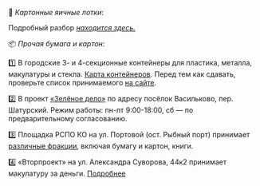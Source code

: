 🥚 *Картонные яичные лотки*:

Подробный разбор *[находится здесь.](https://t.me/ecoklgd/75)*

📦 *Прочая бумага и картон*:

1️⃣ В городские 3- и 4-секционные контейнеры для пластика, металла, макулатуры и стекла. [Карта контейнеров](https://new.esoo39.ru/%d1%80%d1%81%d0%be/).
Перед тем как сдавать, проверьте список принимаемого [на сайте](https://new.esoo39.ru/рсо).

2️⃣ В проект [«Зелёное дело»](https://про.зеленоедело.рф) по адресу посёлок Васильково, пер. Шатурский. Режим работы: пн-пт 9:00-18:00, сб — по предварительному согласованию.

3️⃣ Площадка РСПО КО на ул. Портовой \(ост. Рыбный порт\) принимает [различные фракции](https://t.me/ecoklgd/1199), включая бумагу и картон, книги.

4️⃣ «Вторпроект» на  ул. Александра Суворова, 44к2 принимает макулатуру за деньги. [Подробнее](https://39.vtorproekt.com/)
